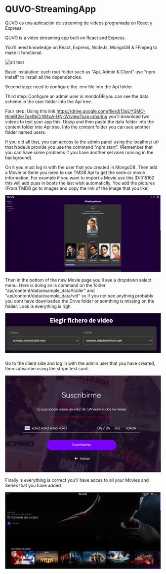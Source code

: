 # QUVO-StreamingApp
QUVO es una aplicación de streaming de videos programada en React y Express.

QUVO is a video streaming app built on React and Express.

You'll need knowledge on React, Express, NodeJs, MongoDB & FFmpeg to make it functional.

![alt text](https://github.com/jorgejm64/QUVO-StreamingApp/blob/main/images/quvoTV_1.png)

Basic instalation: each root folder such as "Api, Admin & Client" use "npm install" to install all the dependencies.

Second step: need to configure the .env file into the Api folder. 

Third step: Configure an admin user in mondoDB you can see the data scheme in the user folder into the Api tree.

Four step: Using this link https://drive.google.com/file/d/13qUYSMO-Him6f2er7ue9bCrW4oA-HN-W/view?usp=sharing you'll download two videos to test your app this. Unzip and then paste the data folder into the content folder into Api tree. Into the content folder you can see another folder named users.

If you did all that, you can access to the admin panel using the localhost url that NodeJs provide you use the command "npm start". (Remember that you can have some problems if you have another services running in the background).

On it you must log in with the user that you created in MongoDB. Then add a Movie or Serie you need to use TMDB Api to get the serie or movie information. For example if you want to import a Movie use this ID:315162 this will add puss in boots the last wish automaticlly. You add the pictures (From TMDB go to images and copy the link of the image that you like)

![alt text](https://github.com/jorgejm64/QUVO-StreamingApp/blob/main/images/quvoTV_4.png?raw=true)

Then in the bottom of the new Movie page you'll see a dropdown select menu. Here is doing an ls command on the folder "api/content/data/example_data/trailer" and "api/content/data/example_data/vid" so if you not see anything probably you dont have downloaded the Drive folder or somthing is missing on the folder. Look is everything is righ.

![alt text](https://github.com/jorgejm64/QUVO-StreamingApp/blob/main/images/quvoTV_5.png?raw=true)

Go to the client side and log in with the admin user that you have created, then subscribe using the stripe test card.

![alt text](https://github.com/jorgejm64/QUVO-StreamingApp/blob/main/images/quvoTV_2.png?raw=true)

Finally is everything is correct you'll have acces to all your Movies and Series that you have added

![alt text](https://github.com/jorgejm64/QUVO-StreamingApp/blob/main/images/quvoTV_3.png?raw=true)
